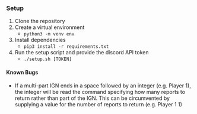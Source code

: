 ### Setup
1. Clone the repository
2. Create a virtual environment
	- `python3 -m venv env`
3. Install dependencies
	- `pip3 install -r requirements.txt`
4. Run the setup script and provide the discord API token
	- `./setup.sh [TOKEN]`

#### Known Bugs
- If a multi-part IGN ends in a space followed by an integer (e.g. Player 1), the integer will be read the command specifying how many reports to return rather than part of the IGN. This can be circumvented by supplying a value for the number of reports to return (e.g. Player 1 1)

